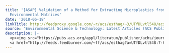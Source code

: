 ```yaml
---
title: '[ASAP] Validation of a Method for Extracting Microplastics from Complex, Organic-Rich,
  Environmental Matrices'
date: '2018-06-18'
linkTitle: http://feedproxy.google.com/~r/acs/esthag/~3/UTfDLvtl548/acs.est.8b01517
source: 'Environmental Science & Technology: Latest Articles (ACS Publications)'
description: |-
  <p><img src="https://pubs.acs.org/appl/literatum/publisher/achs/journals/content/esthag/0/esthag.ahead-of-print/acs.est.8b01517/20180618/images/medium/es-2018-01517z_0003.gif" alt="TOC Graphic"/></p><div><cite>Environmental Science & Technology</cite></div><div>DOI: 10.1021/acs.est.8b01517</div><div class="feedflare">
  <a href="http://feeds.feedburner.com/~ff/acs/esthag?a=UTfDLvtl548:7-hCaGO5POc:yIl2AUoC8zA"><img src="http://feeds.feedburner.com/~ff/acs/esthag?d=yIl2AUoC8zA" border="0"></img></a>
---
```

